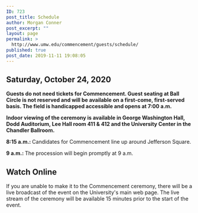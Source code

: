 ```yaml
---
ID: 723
post_title: Schedule
author: Morgan Conner
post_excerpt: ""
layout: page
permalink: >
  http://www.umw.edu/commencement/guests/schedule/
published: true
post_date: 2019-11-11 19:08:05
---
```

<h2></h2>
<h2>Saturday, October 24, 2020</h2>
<b>Guests do not need tickets for Commencement. Guest seating at Ball Circle is not reserved and will be available on a first-come, first-served basis. The field is handicapped accessible and opens at 7:00 a.m. </b>

<b> Indoor viewing of the ceremony is available in George Washington Hall, Dodd Auditorium, Lee Hall room 411 &amp; 412 and the University Center in the Chandler Ballroom.</b>

<strong>8:15 a.m.: </strong>Candidates for Commencement line up around Jefferson Square.

<strong>9 a.m.: </strong>The procession will begin promptly at 9 a.m.
<h2>Watch Online</h2>
If you are unable to make it to the Commencement ceremony, there will be a live broadcast of the event on the University's main web page. The live stream of the ceremony will be available 15 minutes prior to the start of the event.